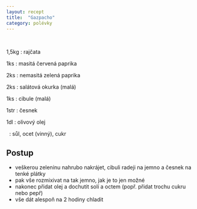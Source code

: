 ```yaml
---
layout: recept
title:  "Gazpacho"
category: polévky
---
```


<br>

<div class="ingredience" markdown="1">

1,5kg
: rajčata

1ks
: masitá červená paprika

2ks
: nemasitá zelená paprika

2ks
: salátová okurka (malá)

1ks
: cibule (malá)

1str
: česnek

1dl
: olivový olej

&nbsp;
: sůl, ocet (vinný), cukr

</div>

## Postup

<div class="postup" markdown="1">  

- veškerou zeleninu nahrubo nakrájet, cibuli radeji na jemno a česnek na tenké plátky
- pak vše rozmixivat na tak jemno, jak je to jen možné
- nakonec přidat olej a dochutit solí a octem (popř. přidat trochu cukru nebo pepř)
- vše dát alespoň na 2 hodiny chladit
     
</div>
